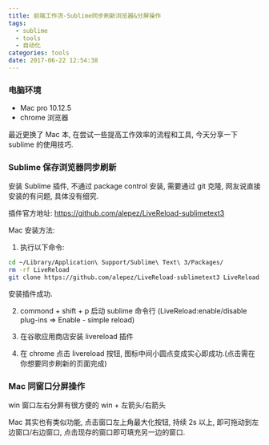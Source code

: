 ```yaml
---
title: 前端工作流-Sublime同步刷新浏览器&分屏操作
tags:
  - sublime
  - tools
  - 自动化
categories: tools
date: 2017-06-22 12:54:38
---
```


### 电脑环境

- Mac pro 10.12.5
- chrome 浏览器

最近更换了 Mac 本, 在尝试一些提高工作效率的流程和工具, 今天分享一下 sublime 的使用技巧.

### Sublime 保存浏览器同步刷新

安装 Sublime 插件, 不通过 package control 安装, 需要通过 git 克隆, 网友说直接安装的有问题, 具体没有细究.

插件官方地址: https://github.com/alepez/LiveReload-sublimetext3

Mac 安装方法:

1. 执行以下命令:

```bash
cd ~/Library/Application\ Support/Sublime\ Text\ 3/Packages/
rm -rf LiveReload
git clone https://github.com/alepez/LiveReload-sublimetext3 LiveReload
```

安装插件成功.

2. commond + shift + p 启动 sublime 命令行 (LiveReload:enable/disable plug-ins => Enable - simple reload)

3. 在谷歌应用商店安装 livereload 插件

4. 在 chrome 点击 livereload 按钮, 图标中间小圆点变成实心即成功.(点击需在你想要同步刷新的页面完成)

### Mac 同窗口分屏操作

win 窗口左右分屏有很方便的 win + 左箭头/右箭头

Mac 其实也有类似功能, 点击窗口左上角最大化按钮, 持续 2s 以上, 即可拖动到左边窗口/右边窗口, 点击现存的窗口即可填充另一边的窗口.